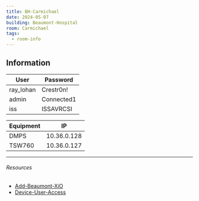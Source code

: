 ```yaml
---
title: BH-Carmichael
date: 2024-05-07
building: Beaumont-Hospital
room: Carmichael
tags:
  - room-info
---
```


## Information

User             | Password
---------------- | -----------------
ray_lohan        | Crestr0n!
admin            | Connected1
iss              | ISSAVRCSI

Equipment        | IP
---------------- | -----------------
DMPS             | 10.36.0.128
TSW760           | 10.36.0.127

---

###### Resources
- [Add-Beaumont-XiO](../../04-Archive/Completed/Add-Beaumont-XiO.md)
- [Device-User-Access](../../01-Projects/Device-User-Access.md)